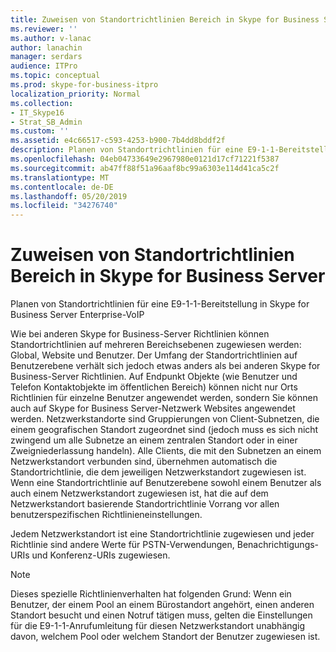 ```yaml
---
title: Zuweisen von Standortrichtlinien Bereich in Skype for Business Server
ms.reviewer: ''
ms.author: v-lanac
author: lanachin
manager: serdars
audience: ITPro
ms.topic: conceptual
ms.prod: skype-for-business-itpro
localization_priority: Normal
ms.collection:
- IT_Skype16
- Strat_SB_Admin
ms.custom: ''
ms.assetid: e4c66517-c593-4253-b900-7b4dd8bddf2f
description: Planen von Standortrichtlinien für eine E9-1-1-Bereitstellung in Skype for Business Server Enterprise-VoIP
ms.openlocfilehash: 04eb04733649e2967980e0121d17cf71221f5387
ms.sourcegitcommit: ab47ff88f51a96aaf8bc99a6303e114d41ca5c2f
ms.translationtype: MT
ms.contentlocale: de-DE
ms.lasthandoff: 05/20/2019
ms.locfileid: "34276740"
---
```

# <a name="assign-location-policy-scope-in-skype-for-business-server"></a>Zuweisen von Standortrichtlinien Bereich in Skype for Business Server
 
Planen von Standortrichtlinien für eine E9-1-1-Bereitstellung in Skype for Business Server Enterprise-VoIP
  
Wie bei anderen Skype for Business-Server Richtlinien können Standortrichtlinien auf mehreren Bereichsebenen zugewiesen werden: Global, Website und Benutzer. Der Umfang der Standortrichtlinien auf Benutzerebene verhält sich jedoch etwas anders als bei anderen Skype for Business-Server Richtlinien. Auf Endpunkt Objekte (wie Benutzer und Telefon Kontaktobjekte im öffentlichen Bereich) können nicht nur Orts Richtlinien für einzelne Benutzer angewendet werden, sondern Sie können auch auf Skype for Business Server-Netzwerk Websites angewendet werden. Netzwerkstandorte sind Gruppierungen von Client-Subnetzen, die einem geografischen Standort zugeordnet sind (jedoch muss es sich nicht zwingend um alle Subnetze an einem zentralen Standort oder in einer Zweigniederlassung handeln). Alle Clients, die mit den Subnetzen an einem Netzwerkstandort verbunden sind, übernehmen automatisch die Standortrichtlinie, die dem jeweiligen Netzwerkstandort zugewiesen ist. Wenn eine Standortrichtlinie auf Benutzerebene sowohl einem Benutzer als auch einem Netzwerkstandort zugewiesen ist, hat die auf dem Netzwerkstandort basierende Standortrichtlinie Vorrang vor allen benutzerspezifischen Richtlinieneinstellungen.
  
Jedem Netzwerkstandort ist eine Standortrichtlinie zugewiesen und jeder Richtlinie sind andere Werte für PSTN-Verwendungen, Benachrichtigungs-URIs und Konferenz-URIs zugewiesen.
  
> [!NOTE]
> Dieses spezielle Richtlinienverhalten hat folgenden Grund: Wenn ein Benutzer, der einem Pool an einem Bürostandort angehört, einen anderen Standort besucht und einen Notruf tätigen muss, gelten die Einstellungen für die E9-1-1-Anrufumleitung für diesen Netzwerkstandort unabhängig davon, welchem Pool oder welchem Standort der Benutzer zugewiesen ist. 
  

